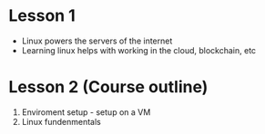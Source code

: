 # Lesson 1
- Linux powers the servers of the internet
- Learning linux helps with working in the cloud, blockchain, etc

# Lesson 2 (Course outline)
1. Enviroment setup - setup on a VM
2. Linux fundenmentals